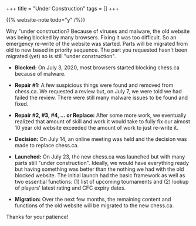 +++
title = "Under Construction"
tags = []
+++

{{% website-note todo="y" /%}}

<div class="notification">

Why "under construction?
Because of viruses and malware, the old website was being blocked by many browsers.
Fixing it was too difficult. So an emergency re-write of the website was started.
Parts will be migrated from old to new based in priority sequence.
The part you requested hasn't been migrated (yet) so is still "under construction".

</div>

* **Blocked:**
On July 3, 2020, most browsers started blocking chess.ca because of malware.

* **Repair #1:**
A few suspicious things were found and removed from chess.ca.
We requested a review but, on July 7, we were told we had failed the review.
There were still many malware issues to be found and fixed.

* **Repair #2, #3, #4, ... or Replace:**
After some more work, we eventually realized that amount of skill and work it would
take to fully fix our almost 10 year old website exceeded the amount of work
to just re-write it. 

* **Decision:**
On July 14, an online meeting was held and the decision was made to replace chess.ca.

* **Launched:**
On July 23, the new chess.ca was launched but with many parts still "under construction".
Ideally, we would have everything ready but having something was better than the nothing
we had with the old blocked website.
The initial launch had the basic framework as well as two essential functions:
(1) list of upcoming tournaments
and (2) lookup of players' latest rating and CFC expiry dates.

* **Migration:**
Over the next few months, the remaining content and functions of the old
website will be migrated to the new chess.ca.

Thanks for your patience!
